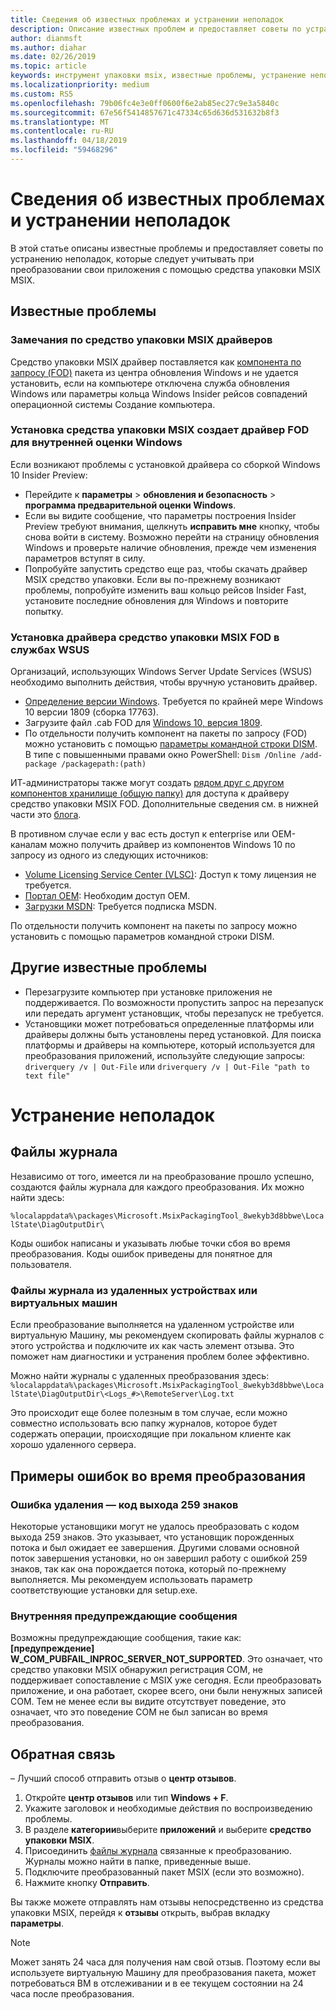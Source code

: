 ```yaml
---
title: Сведения об известных проблемах и устранении неполадок
description: Описание известных проблем и предоставляет советы по устранению неполадок для средства упаковки MSIX.
author: dianmsft
ms.author: diahar
ms.date: 02/26/2019
ms.topic: article
keywords: инструмент упаковки msix, известные проблемы, устранение неполадок
ms.localizationpriority: medium
ms.custom: RS5
ms.openlocfilehash: 79b06fc4e3e0ff0600f6e2ab85ec27c9e3a5840c
ms.sourcegitcommit: 67e56f5414857671c47334c65d636d531632b8f3
ms.translationtype: MT
ms.contentlocale: ru-RU
ms.lasthandoff: 04/18/2019
ms.locfileid: "59468296"
---
```

# <a name="known-issues-and-troubleshooting"></a>Сведения об известных проблемах и устранении неполадок

В этой статье описаны известные проблемы и предоставляет советы по устранению неполадок, которые следует учитывать при преобразовании свои приложения с помощью средства упаковки MSIX MSIX.

## <a name="known-issues"></a>Известные проблемы

### <a name="msix-packaging-tool-driver-considerations"></a>Замечания по средство упаковки MSIX драйверов

Средство упаковки MSIX драйвер поставляется как [компонента по запросу (FOD)](https://docs.microsoft.com/windows-hardware/manufacture/desktop/features-on-demand-v2--capabilities) пакета из центра обновления Windows и не удается установить, если на компьютере отключена служба обновления Windows или параметры кольца Windows Insider рейсов совпадений операционной системы Создание компьютера.

### <a name="installing-msix-packaging-tool-driver-fod-on-windows-insider-builds"></a>Установка средства упаковки MSIX создает драйвер FOD для внутренней оценки Windows

Если возникают проблемы с установкой драйвера со сборкой Windows 10 Insider Preview:

- Перейдите к **параметры** > **обновления и безопасность** > **программа предварительной оценки Windows**.
- Если вы видите сообщение, что параметры построения Insider Preview требуют внимания, щелкнуть **исправить мне** кнопку, чтобы снова войти в систему. Возможно перейти на страницу обновления Windows и проверьте наличие обновления, прежде чем изменения параметров вступят в силу.
- Попробуйте запустить средство еще раз, чтобы скачать драйвер MSIX средство упаковки. Если вы по-прежнему возникают проблемы, попробуйте изменить ваш кольцо рейсов Insider Fast, установите последние обновления для Windows и повторите попытку.

### <a name="installing-msix-packaging-tool-driver-fod-in-wsus"></a>Установка драйвера средство упаковки MSIX FOD в службах WSUS

Организаций, использующих Windows Server Update Services (WSUS) необходимо выполнить действия, чтобы вручную установить драйвер.

- [Определение версии Windows](https://support.microsoft.com/help/13443/windows-which-operating-system). Требуется по крайней мере Windows 10 версии 1809 (сборка 17763).
- Загрузите файл .cab FOD для [Windows 10, версия 1809](https://download.microsoft.com/download/8/4/3/8436215A-42DB-4FD2-966D-60D436D6EEFC/Msix-PackagingTool-Driver-Package~31bf3856ad364e35~amd64~~.cab).
- По отдельности получить компонент на пакеты по запросу (FOD) можно установить с помощью [параметры командной строки DISM](https://docs.microsoft.com/windows-hardware/manufacture/desktop/dism-operating-system-package-servicing-command-line-options). В типе с повышенными правами окно PowerShell: ```Dism /Online /add-package /packagepath:(path)```

ИТ-администраторы также могут создать [рядом друг с другом компонентов хранилище (общую папку)](https://docs.microsoft.com/windows-server/administration/server-manager/configure-features-on-demand-in-windows-server) для доступа к драйверу средство упаковки MSIX FOD. Дополнительные сведения см. в нижней части это [блога](https://techcommunity.microsoft.com/t5/Windows-IT-Pro-Blog/Language-pack-acquisition-and-retention-for-enterprise-devices/ba-p/275404).

В противном случае если у вас есть доступ к enterprise или OEM-каналам можно получить драйвер из компонентов Windows 10 по запросу из одного из следующих источников:

- [Volume Licensing Service Center (VLSC)](https://www.microsoft.com/Licensing/servicecenter/default.aspx): Доступ к тому лицензия не требуется.
- [Портал OEM](https://www.microsoftoem.com): Необходим доступ OEM.
- [Загрузки MSDN](https://my.visualstudio.com/Downloads/Featured): Требуется подписка MSDN.

По отдельности получить компонент на пакеты по запросу можно установить с помощью параметров командной строки DISM.

## <a name="other-known-issues"></a>Другие известные проблемы

- Перезагрузите компьютер при установке приложения не поддерживается. По возможности пропустить запрос на перезапуск или передать аргумент установщик, чтобы перезапуск не требуется.
- Установщики может потребоваться определенные платформы или драйверы должны быть установлены перед установкой. Для поиска платформы и драйверы на компьютере, который используется для преобразования приложений, используйте следующие запросы: ```driverquery /v | Out-File``` или ```driverquery /v | Out-File "path to text file"```

# <a name="troubleshooting"></a>Устранение неполадок

## <a name="log-files"></a>Файлы журнала

Независимо от того, имеется ли на преобразование прошло успешно, создаются файлы журнала для каждого преобразования. Их можно найти здесь: 

`%localappdata%\packages\Microsoft.MsixPackagingTool_8wekyb3d8bbwe\LocalState\DiagOutputDir\`

Коды ошибок написаны и указывать любые точки сбоя во время преобразования. Коды ошибок приведены для понятное для пользователя.

### <a name="log-files-from-remote-devices-or-vms"></a>Файлы журнала из удаленных устройствах или виртуальных машин

Если преобразование выполняется на удаленном устройстве или виртуальную Машину, мы рекомендуем скопировать файлы журналов с этого устройства и подключите их как часть элемент отзыва. Это поможет нам диагностики и устранения проблем более эффективно. 

Можно найти журналы с удаленных преобразования здесь: `%localappdata%\packages\Microsoft.MsixPackagingTool_8wekyb3d8bbwe\LocalState\DiagOutputDir\<Logs_#>\RemoteServer\Log.txt`

Это происходит еще более полезным в том случае, если можно совместно использовать всю папку журналов, которое будет содержать операции, происходящие при локальном клиенте как хорошо удаленного сервера.

## <a name="examples-of-failures-during-conversions"></a>Примеры ошибок во время преобразования

### <a name="uninstallation-error---exit-code-259"></a>Ошибка удаления — код выхода 259 знаков

Некоторые установщики могут не удалось преобразовать с кодом выхода 259 знаков. Это указывает, что установщик порожденных потока и был ожидает ее завершения. Другими словами основной поток завершения установки, но он завершил работу с ошибкой 259 знаков, так как она порождается потока, который по-прежнему выполняется. Мы рекомендуем использовать параметр соответствующие установки для setup.exe.

### <a name="internal-warning-messages"></a>Внутренняя предупреждающие сообщения

Возможны предупреждающие сообщения, такие как: **[предупреждение] W_COM_PUBFAIL_INPROC_SERVER_NOT_SUPPORTED**.
Это означает, что средство упаковки MSIX обнаружил регистрация COM, не поддерживает сопоставление с MSIX уже сегодня. Если преобразовать приложение, и она работает, скорее всего, они были ненужных записей COM. Тем не менее если вы видите отсутствует поведение, это означает, что это поведение COM не был записан во время преобразования.

## <a name="sending-feedback"></a>Обратная связь

– Лучший способ отправить отзыв о **центр отзывов**.
1. Откройте **центр отзывов** или тип **Windows + F**.
2. Укажите заголовок и необходимые действия по воспроизведению проблемы.
3. В разделе **категории**выберите **приложений** и выберите **средство упаковки MSIX**.
4. Присоединить [файлы журнала](#log-files) связанные к преобразованию. Журналы можно найти в папке, приведенные выше.
5. Подключите преобразованный пакет MSIX (если это возможно).
6. Нажмите кнопку **Отправить**.

Вы также можете отправлять нам отзывы непосредственно из средства упаковки MSIX, перейдя к **отзывы** открыть, выбрав вкладку **параметры**. 

> [!NOTE]
> Может занять 24 часа для получения нам свой отзыв. Поэтому если вы используете виртуальную Машину для преобразования пакета, может потребоваться ВМ в отслеживании и в ее текущем состоянии на 24 часа после преобразования. 
